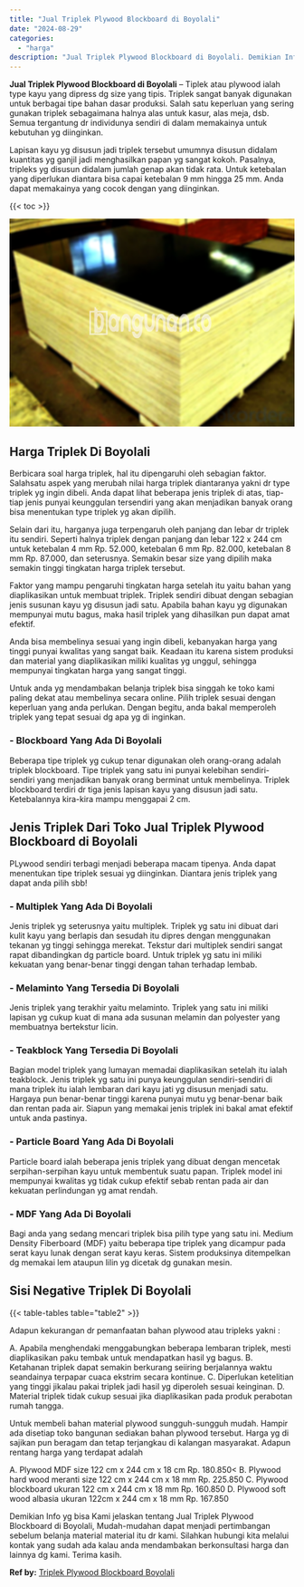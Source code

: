 ```yaml
---
title: "Jual Triplek Plywood Blockboard di Boyolali"
date: "2024-08-29"
categories: 
  - "harga"
description: "Jual Triplek Plywood Blockboard di Boyolali. Demikian Info yg bisa Kami jelaskan tentang Jual Triplek Plywood Blockboard di Boyolali, Mudah-mudahan dapat men..."
---
```


**Jual Triplek Plywood Blockboard di Boyolali** – Tiplek atau plywood ialah type kayu yang dipress dg size yang tipis. Triplek sangat banyak digunakan untuk berbagai tipe bahan dasar produksi. Salah satu keperluan yang sering gunakan triplek sebagaimana halnya alas untuk kasur, alas meja, dsb. Semua tergantung dr individunya sendiri di dalam memakainya untuk kebutuhan yg diinginkan.

Lapisan kayu yg disusun jadi triplek tersebut umumnya disusun didalam kuantitas yg ganjil jadi menghasilkan papan yg sangat kokoh. Pasalnya, tripleks yg disusun didalam jumlah genap akan tidak rata. Untuk ketebalan yang diperlukan diantara bisa capai ketebalan 9 mm hingga 25 mm. Anda dapat memakainya yang cocok dengan yang diinginkan.

{{< toc >}}

![Jual Triplek Plywood Blockboard di Boyolali](/images/jual-triplek-murah-14.png)

## Harga Triplek Di Boyolali

Berbicara soal harga triplek, hal itu dipengaruhi oleh sebagian faktor. Salahsatu aspek yang merubah nilai harga triplek diantaranya yakni dr type triplek yg ingin dibeli. Anda dapat lihat beberapa jenis triplek di atas, tiap-tiap jenis punyai keunggulan tersendiri yang akan menjadikan banyak orang bisa menentukan type triplek yg akan dipilih.

Selain dari itu, harganya juga terpengaruh oleh panjang dan lebar dr triplek itu sendiri. Seperti halnya triplek dengan panjang dan lebar 122 x 244 cm untuk ketebalan 4 mm Rp. 52.000, ketebalan 6 mm Rp. 82.000, ketebalan 8 mm Rp. 87.000, dan seterusnya. Semakin besar size yang dipilih maka semakin tinggi tingkatan harga triplek tersebut.

Faktor yang mampu pengaruhi tingkatan harga setelah itu yaitu bahan yang diaplikasikan untuk membuat triplek. Triplek sendiri dibuat dengan sebagian jenis susunan kayu yg disusun jadi satu. Apabila bahan kayu yg digunakan mempunyai mutu bagus, maka hasil triplek yang dihasilkan pun dapat amat efektif.

Anda bisa membelinya sesuai yang ingin dibeli, kebanyakan harga yang tinggi punyai kwalitas yang sangat baik. Keadaan itu karena sistem produksi dan material yang diaplikasikan miliki kualitas yg unggul, sehingga mempunyai tingkatan harga yang sangat tinggi.

Untuk anda yg mendambakan belanja triplek bisa singgah ke toko kami paling dekat atau membelinya secara online. Pilih triplek sesuai dengan keperluan yang anda perlukan. Dengan begitu, anda bakal memperoleh triplek yang tepat sesuai dg apa yg di inginkan.

### \- Blockboard Yang Ada Di Boyolali

Beberapa tipe triplek yg cukup tenar digunakan oleh orang-orang adalah triplek blockboard. Tipe triplek yang satu ini punyai kelebihan sendiri-sendiri yang menjadikan banyak orang berminat untuk membelinya. Triplek blockboard terdiri dr tiga jenis lapisan kayu yang disusun jadi satu. Ketebalannya kira-kira mampu menggapai 2 cm.

## Jenis Triplek Dari Toko Jual Triplek Plywood Blockboard di Boyolali

PLywood sendiri terbagi menjadi beberapa macam tipenya. Anda dapat menentukan tipe triplek sesuai yg diinginkan. Diantara jenis triplek yang dapat anda pilih sbb!

### \- Multiplek Yang Ada Di Boyolali

Jenis triplek yg seterusnya yaitu multiplek. Triplek yg satu ini dibuat dari kulit kayu yang berlapis dan sesudah itu dipres dengan menggunakan tekanan yg tinggi sehingga merekat. Tekstur dari multiplek sendiri sangat rapat dibandingkan dg particle board. Untuk triplek yg satu ini miliki kekuatan yang benar-benar tinggi dengan tahan terhadap lembab.

### \- Melaminto Yang Tersedia Di Boyolali

Jenis triplek yang terakhir yaitu melaminto. Triplek yang satu ini miliki lapisan yg cukup kuat di mana ada susunan melamin dan polyester yang membuatnya bertekstur licin.

### \- Teakblock Yang Tersedia Di Boyolali

Bagian model triplek yang lumayan memadai diaplikasikan setelah itu ialah teakblock. Jenis triplek yg satu ini punya keunggulan sendiri-sendiri di mana triplek itu ialah lembaran dari kayu jati yg disusun menjadi satu. Hargaya pun benar-benar tinggi karena punyai mutu yg benar-benar baik dan rentan pada air. Siapun yang memakai jenis triplek ini bakal amat efektif untuk anda pastinya.

### \- Particle Board Yang Ada Di Boyolali

Particle board ialah beberapa jenis triplek yang dibuat dengan mencetak serpihan-serpihan kayu untuk membentuk suatu papan. Triplek model ini mempunyai kwalitas yg tidak cukup efektif sebab rentan pada air dan kekuatan perlindungan yg amat rendah.

### \- MDF Yang Ada Di Boyolali

Bagi anda yang sedang mencari triplek bisa pilih type yang satu ini. Medium Density Fiberboard (MDF) yaitu beberapa tipe triplek yang dicampur pada serat kayu lunak dengan serat kayu keras. Sistem produksinya ditempelkan dg memakai lem ataupun lilin yg dicetak dg gunakan mesin.

## Sisi Negative Triplek Di Boyolali

{{< table-tables table="table2" >}}

Adapun kekurangan dr pemanfaatan bahan plywood atau tripleks yakni :

A. Apabila menghendaki menggabungkan beberapa lembaran triplek, mesti diaplikasikan paku tembak untuk mendapatkan hasil yg bagus. B. Ketahanan triplek dapat semakin berkurang seiiring berjalannya waktu seandainya terpapar cuaca ekstrim secara kontinue. C. Diperlukan ketelitian yang tinggi jikalau pakai triplek jadi hasil yg diperoleh sesuai keinginan. D. Material triplek tidak cukup sesuai jika diaplikasikan pada produk perabotan rumah tangga.

Untuk membeli bahan material plywood sungguh-sungguh mudah. Hampir ada disetiap toko bangunan sediakan bahan plywood tersebut. Harga yg di sajikan pun beragam dan tetap terjangkau di kalangan masyarakat. Adapun rentang harga yang terdapat adalah

A. Plywood MDF size 122 cm x 244 cm x 18 cm Rp. 180.850< B. Plywood hard wood meranti size 122 cm x 244 cm x 18 mm Rp. 225.850 C. Plywood blockboard ukuran 122 cm x 244 cm x 18 mm Rp. 160.850 D. Plywood soft wood albasia ukuran 122cm x 244 cm x 18 mm Rp. 167.850

Demikian Info yg bisa Kami jelaskan tentang Jual Triplek Plywood Blockboard di Boyolali, Mudah-mudahan dapat menjadi pertimbangan sebelum belanja material material itu dr kami. Silahkan hubungi kita melalui kontak yang sudah ada kalau anda mendambakan berkonsultasi harga dan lainnya dg kami. Terima kasih.

**Ref by:** [Triplek Plywood Blockboard Boyolali](https://id.wikipedia.org/wiki/Triplek)

